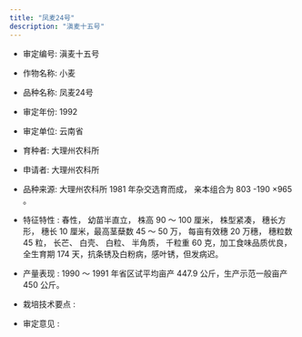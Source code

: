 ```yaml
---
title: "凤麦24号"
description: "滇麦十五号"
---
```

* 审定编号:  滇麦十五号

*  作物名称:  小麦

*  品种名称:  凤麦24号

*  审定年份:  1992

*  审定单位:  云南省

* 育种者:   大理州农科所 

*  申请者:   大理州农科所 

*  品种来源:   大理州农科所 1981 年杂交选育而成， 亲本组合为 803 -190 ×965 。 

*  特征特性 : 
春性， 幼苗半直立， 株高 90 ～ 100 厘米， 株型紧凑， 穗长方形， 穗长 10 厘米，最高茎蘖数 45 ～ 50 万， 每亩有效穗 20 万穗， 穗粒数 45 粒， 长芒、 白壳、 白粒、 半角质， 千粒重 60 克，加工食味品质优良，全生育期 174 天，抗条锈及白粉病，感叶锈，但发病迟。
 
*  产量表现 : 
 1990 ～ 1991 年省区试平均亩产 447.9 公斤，生产示范一般亩产 450 公斤。

*  栽培技术要点 : 


*  审定意见 : 

